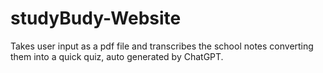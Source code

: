 # studyBudy-Website
 Takes user input as a pdf file and transcribes the school notes converting them into a quick quiz, auto generated by ChatGPT.
